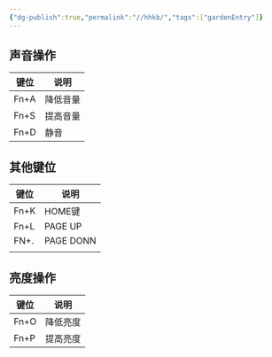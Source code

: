```yaml
---
{"dg-publish":true,"permalink":"//hhkb/","tags":["gardenEntry"]}
---
```





## 声音操作

| 键位 | 说明     |
| ---- | -------- |
| Fn+A | 降低音量 |
| Fn+S | 提高音量 |
| Fn+D | 静音     | 


## 其他键位
| 键位 | 说明      |
| ---- | --------- |
| Fn+K | HOME键    |
| Fn+L | PAGE UP   |
| FN+. | PAGE DONN |
|      |           |

## 亮度操作
| 键位 | 说明     |
| ---- | -------- |
| Fn+O | 降低亮度 |
| Fn+P | 提高亮度         |
